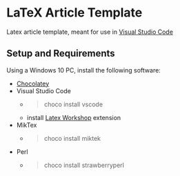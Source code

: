 # LaTeX Article Template

Latex article template, meant for use in [Visual Studio Code](https://code.visualstudio.com/)

## Setup and Requirements

Using a Windows 10 PC, install the following software:

- [Chocolatey](https://chocolatey.org/install)
- Visual Studio Code
    - > choco install vscode
    - install [Latex Workshop](https://marketplace.visualstudio.com/items?itemName=James-Yu.latex-workshop) extension
- MikTex
    - > choco install miktek
- Perl
    - > choco install strawberryperl

